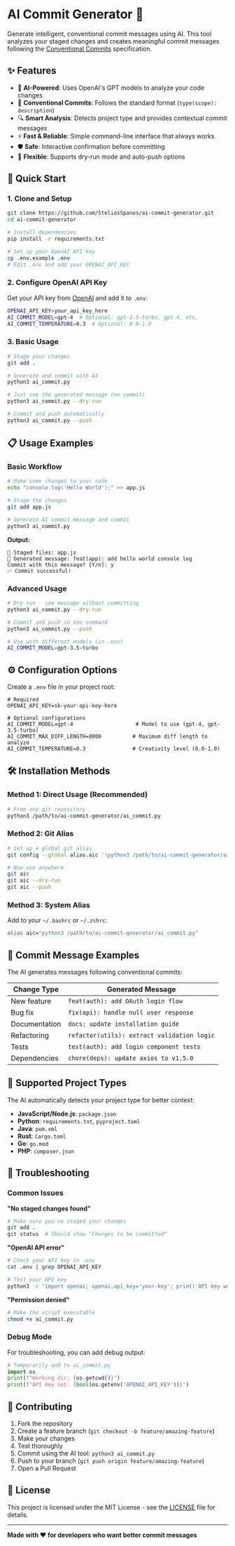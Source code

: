 # AI Commit Generator 🤖

Generate intelligent, conventional commit messages using AI. This tool analyzes your staged changes and creates meaningful commit messages following the [Conventional Commits](https://www.conventionalcommits.org/) specification.

## ✨ Features

- 🤖 **AI-Powered**: Uses OpenAI's GPT models to analyze your code changes
- 📝 **Conventional Commits**: Follows the standard format (`type(scope): description`)
- 🔍 **Smart Analysis**: Detects project type and provides contextual commit messages
- ⚡ **Fast & Reliable**: Simple command-line interface that always works
- 🛡️ **Safe**: Interactive confirmation before committing
- 🚀 **Flexible**: Supports dry-run mode and auto-push options

## 🚀 Quick Start

### 1. Clone and Setup

```bash
git clone https://github.com/SteliosSpanos/ai-commit-generator.git
cd ai-commit-generator

# Install dependencies
pip install -r requirements.txt

# Set up your OpenAI API key
cp .env.example .env
# Edit .env and add your OPENAI_API_KEY
```

### 2. Configure OpenAI API Key

Get your API key from [OpenAI](https://platform.openai.com/api-keys) and add it to `.env`:

```bash
OPENAI_API_KEY=your_api_key_here
AI_COMMIT_MODEL=gpt-4  # Optional: gpt-3.5-turbo, gpt-4, etc.
AI_COMMIT_TEMPERATURE=0.3  # Optional: 0.0-1.0
```

### 3. Basic Usage

```bash
# Stage your changes
git add .

# Generate and commit with AI
python3 ai_commit.py

# Just see the generated message (no commit)
python3 ai_commit.py --dry-run

# Commit and push automatically
python3 ai_commit.py --push
```

## 📋 Usage Examples

### Basic Workflow
```bash
# Make some changes to your code
echo "console.log('Hello World');" >> app.js

# Stage the changes
git add app.js

# Generate AI commit message and commit
python3 ai_commit.py
```

**Output:**
```
📝 Staged files: app.js
🤖 Generated message: feat(app): add hello world console log
Commit with this message? [Y/n]: y
✅ Commit successful!
```

### Advanced Usage

```bash
# Dry run - see message without committing
python3 ai_commit.py --dry-run

# Commit and push in one command
python3 ai_commit.py --push

# Use with different models (in .env)
AI_COMMIT_MODEL=gpt-3.5-turbo
```

## ⚙️ Configuration Options

Create a `.env` file in your project root:

```env
# Required
OPENAI_API_KEY=sk-your-api-key-here

# Optional configurations
AI_COMMIT_MODEL=gpt-4                    # Model to use (gpt-4, gpt-3.5-turbo)
AI_COMMIT_MAX_DIFF_LENGTH=8000          # Maximum diff length to analyze
AI_COMMIT_TEMPERATURE=0.3               # Creativity level (0.0-1.0)
```

## 🛠️ Installation Methods

### Method 1: Direct Usage (Recommended)
```bash
# From any git repository
python3 /path/to/ai-commit-generator/ai_commit.py
```

### Method 2: Git Alias
```bash
# Set up a global git alias
git config --global alias.aic '!python3 /path/to/ai-commit-generator/ai_commit.py'

# Now use anywhere
git aic
git aic --dry-run
git aic --push
```

### Method 3: System Alias
Add to your `~/.bashrc` or `~/.zshrc`:
```bash
alias aic="python3 /path/to/ai-commit-generator/ai_commit.py"
```

## 📝 Commit Message Examples

The AI generates messages following conventional commits:

| Change Type | Generated Message |
|-------------|-------------------|
| New feature | `feat(auth): add OAuth login flow` |
| Bug fix | `fix(api): handle null user response` |
| Documentation | `docs: update installation guide` |
| Refactoring | `refactor(utils): extract validation logic` |
| Tests | `test(auth): add login component tests` |
| Dependencies | `chore(deps): update axios to v1.5.0` |

## 🎯 Supported Project Types

The AI automatically detects your project type for better context:

- **JavaScript/Node.js**: `package.json`
- **Python**: `requirements.txt`, `pyproject.toml`
- **Java**: `pom.xml`
- **Rust**: `Cargo.toml`
- **Go**: `go.mod`
- **PHP**: `composer.json`

## 🔧 Troubleshooting

### Common Issues

**"No staged changes found"**
```bash
# Make sure you've staged your changes
git add .
git status  # Should show "Changes to be committed"
```

**"OpenAI API error"**
```bash
# Check your API key in .env
cat .env | grep OPENAI_API_KEY

# Test your API key
python3 -c "import openai; openai.api_key='your-key'; print('API key works!')"
```

**"Permission denied"**
```bash
# Make the script executable
chmod +x ai_commit.py
```

### Debug Mode

For troubleshooting, you can add debug output:
```python
# Temporarily add to ai_commit.py
import os
print(f"Working dir: {os.getcwd()}")
print(f"API Key set: {bool(os.getenv('OPENAI_API_KEY'))}")
```

## 🤝 Contributing

1. Fork the repository
2. Create a feature branch (`git checkout -b feature/amazing-feature`)
3. Make your changes
4. Test thoroughly
5. Commit using the AI tool: `python3 ai_commit.py`
6. Push to your branch (`git push origin feature/amazing-feature`)
7. Open a Pull Request

## 📜 License

This project is licensed under the MIT License - see the [LICENSE](LICENSE) file for details.

---

**Made with ❤️ for developers who want better commit messages**